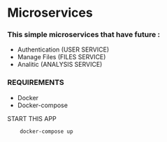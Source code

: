 # Microservices

### This simple microservices that have future :
- Authentication (USER SERVICE)
- Manage Files (FILES SERVICE)
- Analitic (ANALYSIS SERVICE)

### REQUIREMENTS
- Docker
- Docker-compose

START THIS APP
```
    docker-compose up
```